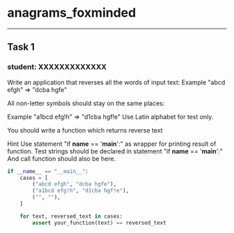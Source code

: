 # anagrams_foxminded

---

## Task 1

### student: XXXXXXXXXXXXX

Write an application that reverses all the words of input text:
Example "abcd efgh" => "dcba hgfe"

All non-letter symbols should stay on the same places:

Example "a1bcd efg!h" => "d1cba hgf!e"
Use Latin alphabet for test only.

You should write a function which returns reverse text

Hint
Use statement "if __name__ ==  '__main__':" as wrapper for printing result of function.
Test strings should be declared in statement "if __name__ ==  '__main__':"
And call function should also be here.

```python
if __name__ == "__main__":
    cases = [
        ("abcd efgh", "dcba hgfe"),
        ("a1bcd efg!h", "d1cba hgf!e"),
        ("", ""),
    ]

    for text, reversed_text in cases:
        assert your_function(text) == reversed_text
```